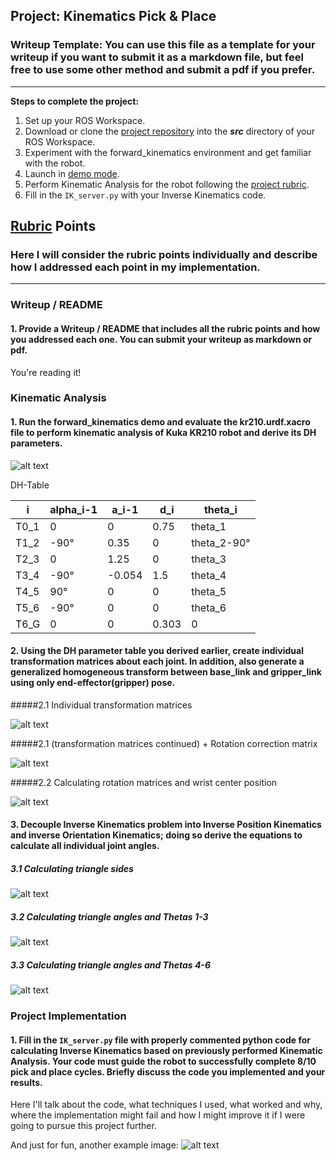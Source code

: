 ## Project: Kinematics Pick & Place
### Writeup Template: You can use this file as a template for your writeup if you want to submit it as a markdown file, but feel free to use some other method and submit a pdf if you prefer.

---


**Steps to complete the project:**  


1. Set up your ROS Workspace.
2. Download or clone the [project repository](https://github.com/udacity/RoboND-Kinematics-Project) into the ***src*** directory of your ROS Workspace.  
3. Experiment with the forward_kinematics environment and get familiar with the robot.
4. Launch in [demo mode](https://classroom.udacity.com/nanodegrees/nd209/parts/7b2fd2d7-e181-401e-977a-6158c77bf816/modules/8855de3f-2897-46c3-a805-628b5ecf045b/lessons/91d017b1-4493-4522-ad52-04a74a01094c/concepts/ae64bb91-e8c4-44c9-adbe-798e8f688193).
5. Perform Kinematic Analysis for the robot following the [project rubric](https://review.udacity.com/#!/rubrics/972/view).
6. Fill in the `IK_server.py` with your Inverse Kinematics code. 


[//]: # (Image References)

[image1]: ./misc_images/misc1.png
[image2]: ./misc_images/misc3.png
[image3]: ./misc_images/misc2.png

[DH_parameters]: ./misc_images/DH_parameters.jpg
[triangle_sides]: ./misc_images/triangle_sides.jpg
[thetas1-3]: ./misc_images/thetas1-3.jpg
[thetas4-6]: ./misc_images/thetas4-6.jpg
[transform_matrices]: ./misc_images/transform_matrices.jpg
[rotation_matrices]: ./misc_images/rotation_matrices.jpg
[correction_matrix]: ./misc_images/correction_matrix.jpg

## [Rubric](https://review.udacity.com/#!/rubrics/972/view) Points
### Here I will consider the rubric points individually and describe how I addressed each point in my implementation.  

---
### Writeup / README

#### 1. Provide a Writeup / README that includes all the rubric points and how you addressed each one.  You can submit your writeup as markdown or pdf.  

You're reading it!

### Kinematic Analysis
#### 1. Run the forward_kinematics demo and evaluate the kr210.urdf.xacro file to perform kinematic analysis of Kuka KR210 robot and derive its DH parameters.


![alt text][DH_parameters]

DH-Table

i | alpha_i-1 | a_i-1 | d_i | theta_i
--- | --- | --- | --- | ---
T0_1 | 0 | 0 | 0.75 | theta_1
T1_2 | -90° | 0.35 | 0 | theta_2-90°
T2_3 | 0 | 1.25 | 0 | theta_3
T3_4 | -90° | -0.054 | 1.5 | theta_4
T4_5 | 90° | 0 | 0 | theta_5
T5_6 | -90° | 0 | 0 | theta_6
T6_G | 0 | 0 | 0.303 | 0


#### 2. Using the DH parameter table you derived earlier, create individual transformation matrices about each joint. In addition, also generate a generalized homogeneous transform between base_link and gripper_link using only end-effector(gripper) pose.

#####2.1 Individual transformation matrices

![alt text][transform_matrices]

#####2.1 (transformation matrices continued) + Rotation correction matrix

![alt text][correction_matrix]


#####2.2 Calculating rotation matrices and wrist center position

![alt text][rotation_matrices]



#### 3. Decouple Inverse Kinematics problem into Inverse Position Kinematics and inverse Orientation Kinematics; doing so derive the equations to calculate all individual joint angles.
 

##### 3.1 Calculating triangle sides

![alt text][triangle_sides]

##### 3.2 Calculating triangle angles and Thetas 1-3

![alt text][thetas1-3]

##### 3.3 Calculating triangle angles and Thetas 4-6

![alt text][thetas4-6]

### Project Implementation

#### 1. Fill in the `IK_server.py` file with properly commented python code for calculating Inverse Kinematics based on previously performed Kinematic Analysis. Your code must guide the robot to successfully complete 8/10 pick and place cycles. Briefly discuss the code you implemented and your results. 


Here I'll talk about the code, what techniques I used, what worked and why, where the implementation might fail and how I might improve it if I were going to pursue this project further.  


And just for fun, another example image:
![alt text][image3]



